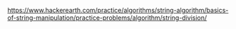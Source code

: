 https://www.hackerearth.com/practice/algorithms/string-algorithm/basics-of-string-manipulation/practice-problems/algorithm/string-division/
